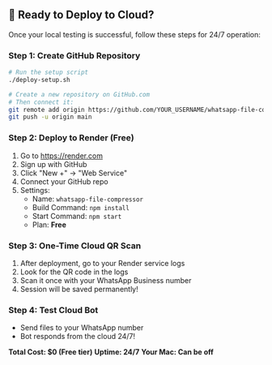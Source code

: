 ## 🚀 Ready to Deploy to Cloud?

Once your local testing is successful, follow these steps for 24/7 operation:

### Step 1: Create GitHub Repository

```bash
# Run the setup script
./deploy-setup.sh

# Create a new repository on GitHub.com
# Then connect it:
git remote add origin https://github.com/YOUR_USERNAME/whatsapp-file-compressor
git push -u origin main
```

### Step 2: Deploy to Render (Free)

1. Go to https://render.com
2. Sign up with GitHub
3. Click "New +" → "Web Service"
4. Connect your GitHub repo
5. Settings:
   - Name: `whatsapp-file-compressor`
   - Build Command: `npm install`
   - Start Command: `npm start`
   - Plan: **Free**

### Step 3: One-Time Cloud QR Scan

1. After deployment, go to your Render service logs
2. Look for the QR code in the logs
3. Scan it once with your WhatsApp Business number
4. Session will be saved permanently!

### Step 4: Test Cloud Bot

- Send files to your WhatsApp number
- Bot responds from the cloud 24/7!

**Total Cost: $0 (Free tier)**
**Uptime: 24/7**
**Your Mac: Can be off**
